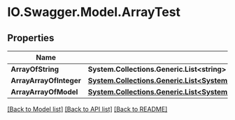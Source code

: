 # IO.Swagger.Model.ArrayTest
## Properties

Name | Type | Description | Notes
------------ | ------------- | ------------- | -------------
**ArrayOfString** | **System.Collections.Generic.List&lt;string&gt;** |  | [optional] 
**ArrayArrayOfInteger** | [**System.Collections.Generic.List&lt;System.Collections.Generic.List&lt;long?&gt;&gt;**](System.Collections.Generic.List.md) |  | [optional] 
**ArrayArrayOfModel** | [**System.Collections.Generic.List&lt;System.Collections.Generic.List&lt;IO.Swagger.Model.ReadOnlyFirst&gt;&gt;**](System.Collections.Generic.List.md) |  | [optional] 

[[Back to Model list]](../README.md#documentation-for-models) [[Back to API list]](../README.md#documentation-for-api-endpoints) [[Back to README]](../README.md)

